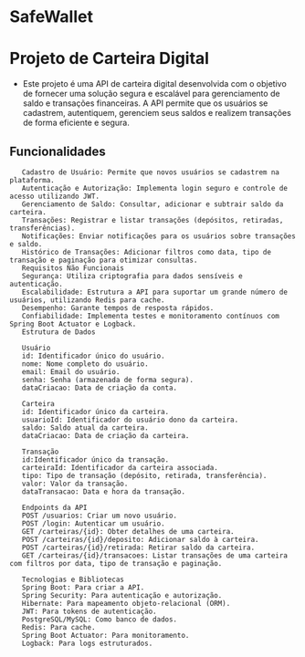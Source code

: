 # SafeWallet

# Projeto de Carteira Digital

* Este projeto é uma API de carteira digital desenvolvida com o objetivo de fornecer uma solução segura e escalável para gerenciamento de saldo e transações financeiras. A API permite que os usuários se cadastrem, autentiquem, gerenciem seus saldos e realizem transações de forma eficiente e segura.

## Funcionalidades
       Cadastro de Usuário: Permite que novos usuários se cadastrem na plataforma.
       Autenticação e Autorização: Implementa login seguro e controle de acesso utilizando JWT.
       Gerenciamento de Saldo: Consultar, adicionar e subtrair saldo da carteira.
       Transações: Registrar e listar transações (depósitos, retiradas, transferências).
       Notificações: Enviar notificações para os usuários sobre transações e saldo.
       Histórico de Transações: Adicionar filtros como data, tipo de transação e paginação para otimizar consultas.
       Requisitos Não Funcionais
       Segurança: Utiliza criptografia para dados sensíveis e autenticação.
       Escalabilidade: Estrutura a API para suportar um grande número de usuários, utilizando Redis para cache.
       Desempenho: Garante tempos de resposta rápidos.
       Confiabilidade: Implementa testes e monitoramento contínuos com Spring Boot Actuator e Logback.
       Estrutura de Dados

       Usuário
       id: Identificador único do usuário.
       nome: Nome completo do usuário.
       email: Email do usuário.
       senha: Senha (armazenada de forma segura).
       dataCriacao: Data de criação da conta.

       Carteira
       id: Identificador único da carteira.
       usuarioId: Identificador do usuário dono da carteira.
       saldo: Saldo atual da carteira.
       dataCriacao: Data de criação da carteira.

       Transação
       id:Identificador único da transação.
       carteiraId: Identificador da carteira associada.
       tipo: Tipo de transação (depósito, retirada, transferência).
       valor: Valor da transação.
       dataTransacao: Data e hora da transação.

       Endpoints da API
       POST /usuarios: Criar um novo usuário.
       POST /login: Autenticar um usuário.
       GET /carteiras/{id}: Obter detalhes de uma carteira.
       POST /carteiras/{id}/deposito: Adicionar saldo à carteira.
       POST /carteiras/{id}/retirada: Retirar saldo da carteira.
       GET /carteiras/{id}/transacoes: Listar transações de uma carteira com filtros por data, tipo de transação e paginação.

       Tecnologias e Bibliotecas
       Spring Boot: Para criar a API.
       Spring Security: Para autenticação e autorização.
       Hibernate: Para mapeamento objeto-relacional (ORM).
       JWT: Para tokens de autenticação.
       PostgreSQL/MySQL: Como banco de dados.
       Redis: Para cache.
       Spring Boot Actuator: Para monitoramento.
       Logback: Para logs estruturados.